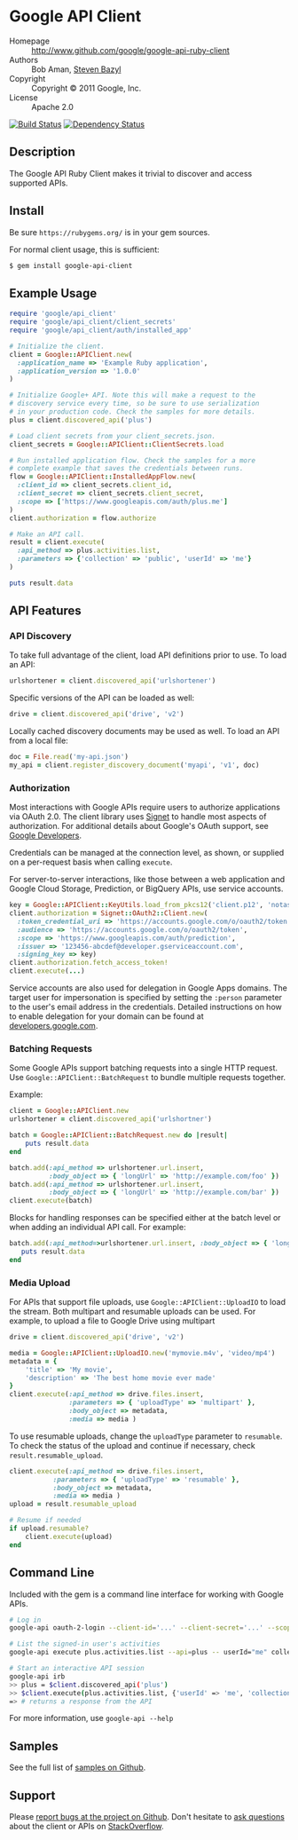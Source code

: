 # Google API Client

<dl>
  <dt>Homepage</dt><dd><a href="http://www.github.com/google/google-api-ruby-client">http://www.github.com/google/google-api-ruby-client</a></dd>
  <dt>Authors</dt><dd>Bob Aman, <a href="mailto:sbazyl@google.com">Steven Bazyl</a></dd>
  <dt>Copyright</dt><dd>Copyright © 2011 Google, Inc.</dd>
  <dt>License</dt><dd>Apache 2.0</dd>
</dl>

[![Build Status](https://secure.travis-ci.org/google/google-api-ruby-client.png)](http://travis-ci.org/google/google-api-ruby-client)
[![Dependency Status](https://gemnasium.com/google/google-api-ruby-client.png)](https://gemnasium.com/google/google-api-ruby-client)

## Description

The Google API Ruby Client makes it trivial to discover and access supported
APIs.

## Install

Be sure `https://rubygems.org/` is in your gem sources.

For normal client usage, this is sufficient:

```bash
$ gem install google-api-client
```

## Example Usage

```ruby
require 'google/api_client'
require 'google/api_client/client_secrets'
require 'google/api_client/auth/installed_app'

# Initialize the client.
client = Google::APIClient.new(
  :application_name => 'Example Ruby application',
  :application_version => '1.0.0'
)

# Initialize Google+ API. Note this will make a request to the
# discovery service every time, so be sure to use serialization
# in your production code. Check the samples for more details.
plus = client.discovered_api('plus')

# Load client secrets from your client_secrets.json.
client_secrets = Google::APIClient::ClientSecrets.load

# Run installed application flow. Check the samples for a more
# complete example that saves the credentials between runs.
flow = Google::APIClient::InstalledAppFlow.new(
  :client_id => client_secrets.client_id,
  :client_secret => client_secrets.client_secret,
  :scope => ['https://www.googleapis.com/auth/plus.me']
)
client.authorization = flow.authorize

# Make an API call.
result = client.execute(
  :api_method => plus.activities.list,
  :parameters => {'collection' => 'public', 'userId' => 'me'}
)

puts result.data
```

## API Features

### API Discovery

To take full advantage of the client, load API definitions prior to use. To load an API:

```ruby
urlshortener = client.discovered_api('urlshortener')
```

Specific versions of the API can be loaded as well:

```ruby
drive = client.discovered_api('drive', 'v2')
```

Locally cached discovery documents may be used as well. To load an API from a local file:

```ruby
doc = File.read('my-api.json')
my_api = client.register_discovery_document('myapi', 'v1', doc)
```

### Authorization

Most interactions with Google APIs require users to authorize applications via OAuth 2.0. The client library uses [Signet](https://github.com/google/signet) to handle most aspects of authorization. For additional details about Google's OAuth support, see [Google Developers](https://developers.google.com/accounts/docs/OAuth2).

Credentials can be managed at the connection level, as shown, or supplied on a per-request basis when calling `execute`.

For server-to-server interactions, like those between a web application and Google Cloud Storage, Prediction, or BigQuery APIs, use service accounts.

```ruby
key = Google::APIClient::KeyUtils.load_from_pkcs12('client.p12', 'notasecret')
client.authorization = Signet::OAuth2::Client.new(
  :token_credential_uri => 'https://accounts.google.com/o/oauth2/token',
  :audience => 'https://accounts.google.com/o/oauth2/token',
  :scope => 'https://www.googleapis.com/auth/prediction',
  :issuer => '123456-abcdef@developer.gserviceaccount.com',
  :signing_key => key)
client.authorization.fetch_access_token!
client.execute(...)
```

Service accounts are also used for delegation in Google Apps domains. The target user for impersonation is specified by setting the `:person` parameter to the user's email address
in the credentials. Detailed instructions on how to enable delegation for your domain can be found at [developers.google.com](https://developers.google.com/drive/delegation).


### Batching Requests

Some Google APIs support batching requests into a single HTTP request. Use `Google::APIClient::BatchRequest`
to bundle multiple requests together.

Example:

```ruby
client = Google::APIClient.new
urlshortener = client.discovered_api('urlshortner')

batch = Google::APIClient::BatchRequest.new do |result|
    puts result.data
end

batch.add(:api_method => urlshortener.url.insert,
          :body_object => { 'longUrl' => 'http://example.com/foo' })
batch.add(:api_method => urlshortener.url.insert,
          :body_object => { 'longUrl' => 'http://example.com/bar' })
client.execute(batch)
```

Blocks for handling responses can be specified either at the batch level or when adding an individual API call. For example:

```ruby
batch.add(:api_method=>urlshortener.url.insert, :body_object => { 'longUrl' => 'http://example.com/bar' }) do |result|
   puts result.data
end
```

### Media Upload

For APIs that support file uploads, use `Google::APIClient::UploadIO` to load the stream. Both multipart and resumable
uploads can be used. For example, to upload a file to Google Drive using multipart

```ruby
drive = client.discovered_api('drive', 'v2')

media = Google::APIClient::UploadIO.new('mymovie.m4v', 'video/mp4')
metadata = {
    'title' => 'My movie',
    'description' => 'The best home movie ever made'
}
client.execute(:api_method => drive.files.insert,
               :parameters => { 'uploadType' => 'multipart' },
               :body_object => metadata,
               :media => media )
```

To use resumable uploads, change the `uploadType` parameter to `resumable`. To check the status of the upload
and continue if necessary, check `result.resumable_upload`.

```ruby
client.execute(:api_method => drive.files.insert,
           :parameters => { 'uploadType' => 'resumable' },
           :body_object => metadata,
           :media => media )
upload = result.resumable_upload

# Resume if needed
if upload.resumable?
    client.execute(upload)
end
```

## Command Line

Included with the gem is a command line interface for working with Google APIs.

```bash
# Log in
google-api oauth-2-login --client-id='...' --client-secret='...' --scope="https://www.googleapis.com/auth/plus.me"

# List the signed-in user's activities
google-api execute plus.activities.list --api=plus -- userId="me" collection="public"

# Start an interactive API session
google-api irb
>> plus = $client.discovered_api('plus')
>> $client.execute(plus.activities.list, {'userId' => 'me', 'collection' => 'public'})
=> # returns a response from the API
```

For more information, use `google-api --help`

## Samples

See the full list of [samples on Github](https://github.com/google/google-api-ruby-client-samples).


## Support

Please [report bugs at the project on Github](https://github.com/google/google-api-ruby-client/issues). Don't hesitate to [ask questions](http://stackoverflow.com/questions/tagged/google-api-ruby-client) about the client or APIs on [StackOverflow](http://stackoverflow.com).
